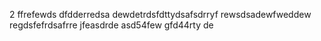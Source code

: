 2
ffrefewds
dfdderredsa
dewdetrdsfdttydsafsdrryf
rewsdsadewfweddew
regdsfefrdsafrre
jfeasdrde
asd54few
gfd44rty
de
